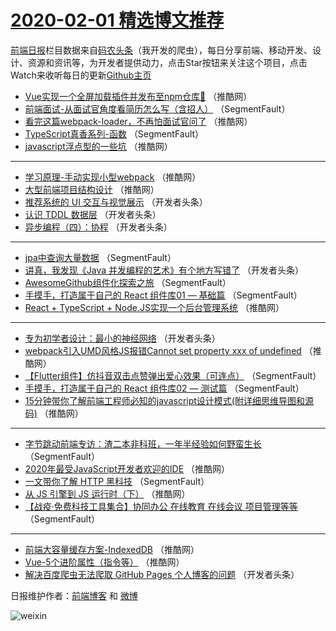# [2020-02-01 精选博文推荐](http://hao.caibaojian.com/date/2020/02/01)

[前端日报](http://caibaojian.com/c/news)栏目数据来自[码农头条](http://hao.caibaojian.com/)（我开发的爬虫），每日分享前端、移动开发、设计、资源和资讯等，为开发者提供动力，点击Star按钮来关注这个项目，点击Watch来收听每日的更新[Github主页](https://github.com/kujian/frontendDaily)
* [Vue实现一个全屏加载插件并发布至npm仓库🎁](http://hao.caibaojian.com/136830.html) （推酷网）
* [前端面试-从面试官角度看简历怎么写（含招人）](http://hao.caibaojian.com/136807.html) （SegmentFault）
* [看完这篇webpack-loader，不再怕面试官问了](http://hao.caibaojian.com/136829.html) （推酷网）
* [TypeScript真香系列-函数](http://hao.caibaojian.com/136806.html) （SegmentFault）
* [javascript浮点型的一些坑](http://hao.caibaojian.com/136824.html) （推酷网）

***
* [学习原理-手动实现小型webpack](http://hao.caibaojian.com/136822.html) （推酷网）
* [大型前端项目结构设计](http://hao.caibaojian.com/136820.html) （推酷网）
* [推荐系统的 UI 交互与视觉展示](http://hao.caibaojian.com/136814.html) （开发者头条）
* [认识 TDDL 数据层](http://hao.caibaojian.com/136813.html) （开发者头条）
* [异步编程（四）：协程](http://hao.caibaojian.com/136812.html) （开发者头条）

***
* [jpa中查询大量数据](http://hao.caibaojian.com/136804.html) （SegmentFault）
* [讲真，我发现《Java 并发编程的艺术》有个地方写错了](http://hao.caibaojian.com/136811.html) （开发者头条）
* [AwesomeGithub组件化探索之旅](http://hao.caibaojian.com/136802.html) （SegmentFault）
* [手摸手，打造属于自己的 React 组件库01 — 基础篇](http://hao.caibaojian.com/136808.html) （SegmentFault）
* [React + TypeScript + Node.JS实现一个后台管理系统](http://hao.caibaojian.com/136827.html) （推酷网）

***
* [​专为初学者设计：最小的神经网络](http://hao.caibaojian.com/136810.html) （开发者头条）
* [webpack引入UMD风格JS报错Cannot set property xxx of undefined](http://hao.caibaojian.com/136828.html) （推酷网）
* [【Flutter组件】仿抖音双击点赞弹出爱心效果（可连点）](http://hao.caibaojian.com/136805.html) （SegmentFault）
* [手摸手，打造属于自己的 React 组件库02 — 测试篇](http://hao.caibaojian.com/136809.html) （SegmentFault）
* [15分钟带你了解前端工程师必知的javascript设计模式(附详细思维导图和源码)](http://hao.caibaojian.com/136825.html) （推酷网）

***
* [字节跳动前端专访：渣二本非科班，一年半经验如何野蛮生长](http://hao.caibaojian.com/136803.html) （SegmentFault）
* [2020年最受JavaScript开发者欢迎的IDE](http://hao.caibaojian.com/136826.html) （推酷网）
* [一文带你了解 HTTP 黑科技](http://hao.caibaojian.com/136801.html) （SegmentFault）
* [从 JS 引擎到 JS 运行时（下）](http://hao.caibaojian.com/136823.html) （推酷网）
* [【战疫·免费科技工具集合】协同办公 在线教育 在线会议 项目管理等等](http://hao.caibaojian.com/136800.html) （SegmentFault）

***
* [前端大容量缓存方案-IndexedDB](http://hao.caibaojian.com/136819.html) （推酷网）
* [Vue-5个进阶属性（指令等）](http://hao.caibaojian.com/136821.html) （推酷网）
* [解决百度爬虫无法爬取 GitHub Pages 个人博客的问题](http://hao.caibaojian.com/136815.html) （开发者头条）

日报维护作者：[前端博客](http://caibaojian.com/) 和 [微博](http://caibaojian.com/go/weibo)

![weixin](https://user-images.githubusercontent.com/3055447/38468989-651132ac-3b80-11e8-8e6b-15122322a9d7.png)